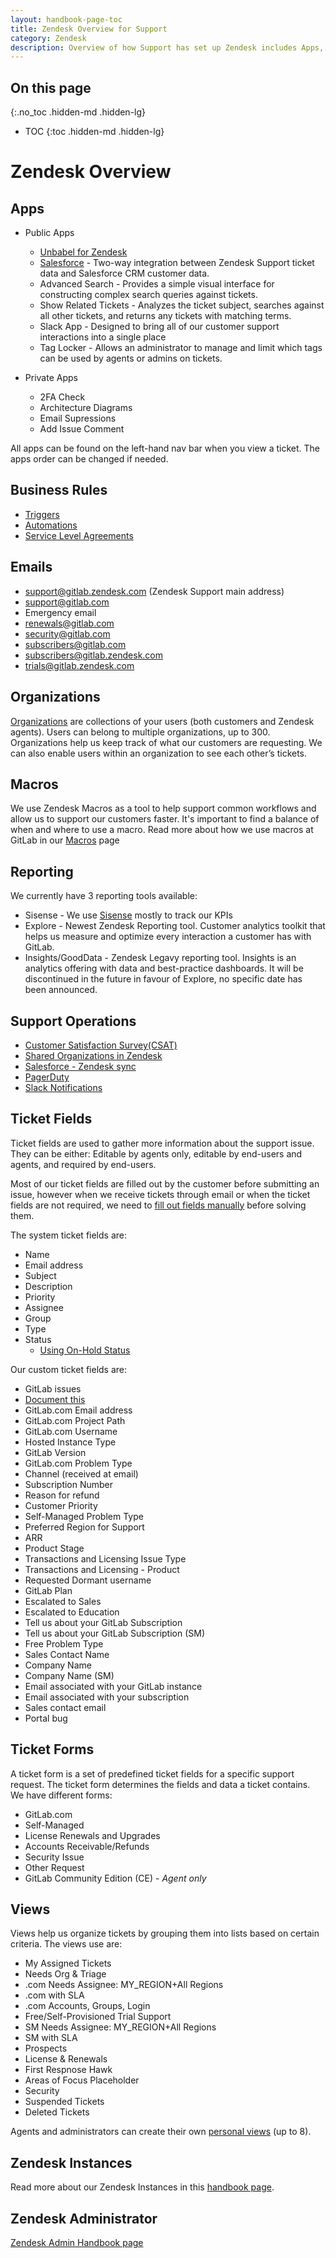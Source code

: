 ```yaml
---
layout: handbook-page-toc
title: Zendesk Overview for Support
category: Zendesk
description: Overview of how Support has set up Zendesk includes Apps, Business Rules, Emails, Organizations, Macros, Reporting and many more.
---
```


## On this page
{:.no_toc .hidden-md .hidden-lg}

- TOC
{:toc .hidden-md .hidden-lg}

# Zendesk Overview

## Apps

- Public Apps

    - [Unbabel for Zendesk](/handbook/support/workflows/unbabel_translation_in_zendesk.html)
    - [Salesforce](/handbook/support/support-ops/#salesforce---zendesk-sync) - Two-way integration between Zendesk Support ticket data and Salesforce CRM customer data.
    - Advanced Search - Provides a simple visual interface for constructing complex search queries against tickets.
    - Show Related Tickets - Analyzes the ticket subject, searches against all other tickets, and returns any tickets with matching terms.
    - Slack App - Designed to bring all of our customer support interactions into a single place
    - Tag Locker - Allows an administrator to manage and limit which tags can be used by agents or admins on tickets.
- Private Apps
    - 2FA Check
    - Architecture Diagrams
    - Email Supressions
    - Add Issue Comment

All apps can be found on the left-hand nav bar when you view a ticket. The apps order can be changed if needed.

## Business Rules

- [Triggers](/handbook/support/workflows/zendesk-triggers.html)
- [Automations](/handbook/support/workflows/zendesk-automations.html)
- [Service Level Agreements](/handbook/support/workflows/zendesk_admin.html#service-level-agreements)


## Emails

- support@gitlab.zendesk.com (Zendesk Support main address)
- support@gitlab.com
- Emergency email
- renewals@gitlab.com
- security@gitlab.com
- subscribers@gitlab.com
- subscribers@gitlab.zendesk.com
- trials@gitlab.zendesk.com

## Organizations

[Organizations](/handbook/support/workflows/zendesk_organizations_and_users_overview.html) are collections of your users (both customers and Zendesk agents). Users can belong to multiple organizations, up to 300. Organizations help us keep track of what our customers are requesting. We can also enable users within an organization to see each other’s tickets.

## Macros

We use Zendesk Macros as a tool to help support common workflows and allow us to support our customers faster. It's important to find a balance of when and where to use a macro. Read more about how we use macros at GitLab in our [Macros](/handbook/support/workflows/macros.html) page

## Reporting

We currently have 3 reporting tools available:

- Sisense - We use [Sisense](/handbook/business-ops/data-team/platform/periscope/) mostly to track our KPIs
- Explore - Newest Zendesk Reporting tool. Customer analytics toolkit that helps us measure and optimize every interaction a customer has with GitLab.
- Insights/GoodData - Zendesk Legavy reporting tool. Insights is an analytics offering with data and best-practice dashboards. It will be discontinued in the future in favour of Explore, no specific date has been announced.

## Support Operations
- [Customer Satisfaction Survey(CSAT)](/handbook/support/support-ops/#customer-satisfaction-survey-csat)
- [Shared Organizations in Zendesk](/handbook/support/support-ops/responsibilities.html#shared-organizations-in-zendesk)
- [Salesforce - Zendesk sync](/handbook/support/support-ops/responsibilities.html#salesforce---zendesk-sync)
- [PagerDuty](/handbook/support/support-ops/responsibilities.html#pagerduty)
- [Slack Notifications](/handbook/support/support-ops/responsibilities.html#slack-notifications)

## Ticket Fields

Ticket fields are used to gather more information about the support issue. They can be either: Editable by agents only, editable by end-users and agents, and required by end-users.

Most of our ticket fields are filled out by the customer before submitting an issue, however when we receive tickets through email or when the ticket fields are not required, we need to [fill out fields manually](/handbook/support/workflows/working-on-tickets.html#filling-out-fields-on-tickets) before solving them.

The system ticket fields are:

- Name
- Email address
- Subject
- Description
- Priority
- Assignee
- Group
- Type
- Status
    - [Using On-Hold Status](/handbook/support/workflows/working-on-tickets.html#using-on-hold-status)

Our custom ticket fields are:

- GitLab issues
- [Document this](/handbook/support/workflows/improving-documentation.html)
- GitLab.com Email address
- GitLab.com Project Path
- GitLab.com Username
- Hosted Instance Type
- GitLab Version
- GitLab.com Problem Type
- Channel (received at email)
- Subscription Number
- Reason for refund
- Customer Priority
- Self-Managed Problem Type
- Preferred Region for Support
- ARR
- Product Stage
- Transactions and Licensing Issue Type
- Transactions and Licensing - Product
- Requested Dormant username
- GitLab Plan
- Escalated to Sales
- Escalated to Education
- Tell us about your GitLab Subscription
- Tell us about your GitLab Subscription (SM)
- Free Problem Type
- Sales Contact Name
- Company Name
- Company Name (SM)
- Email associated with your GitLab instance
- Email associated with your subscription
- Sales contact email
- Portal bug

## Ticket Forms

A ticket form is a set of predefined ticket fields for a specific support request. The ticket form determines the fields and data a ticket contains. We have different forms:

- GitLab.com
- Self-Managed
- License Renewals and Upgrades
- Accounts Receivable/Refunds
- Security Issue
- Other Request
- GitLab Community Edition (CE) - *Agent only*

## Views

Views help us organize tickets by grouping them into lists based on certain
criteria. The views use are:

* My Assigned Tickets
* Needs Org & Triage
* .com Needs Assignee: MY_REGION+All Regions
* .com with SLA
* .com Accounts, Groups, Login
* Free/Self-Provisioned Trial Support
* SM Needs Assignee: MY_REGION+All Regions
* SM with SLA
* Prospects
* License & Renewals
* First Respnose Hawk
* Areas of Focus Placeholder
* Security
* Suspended Tickets
* Deleted Tickets

Agents and administrators can create their own [personal views](https://support.zendesk.com/hc/en-us/articles/203690806-Creating-views-to-manage-ticket-workflow#topic_vcr_xfp_ec) (up to 8).

## Zendesk Instances

Read more about our Zendesk Instances in this [handbook page](/handbook/support/workflows/zendesk-instances.html).

## Zendesk Administrator

[Zendesk Admin Handbook page](/handbook/support/workflows/zendesk_admin.html)
